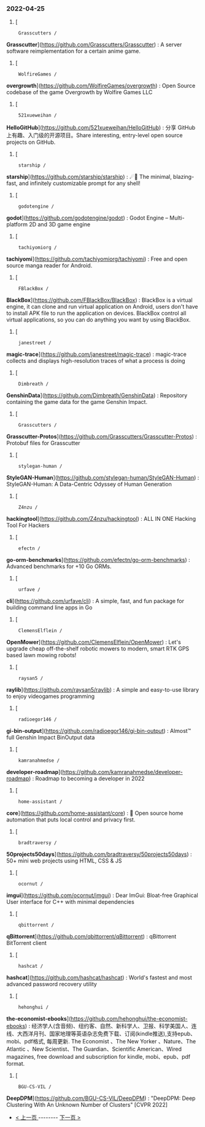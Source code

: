 ### 2022-04-25 
1. [
    

        Grasscutters /
**Grasscutter**](https://github.com/Grasscutters/Grasscutter) : A server software reimplementation for a certain anime game.
1. [
    

        WolfireGames /
**overgrowth**](https://github.com/WolfireGames/overgrowth) : Open Source codebase of the game Overgrowth by Wolfire Games LLC
1. [
    

        521xueweihan /
**HelloGitHub**](https://github.com/521xueweihan/HelloGitHub) : 分享 GitHub 上有趣、入门级的开源项目。Share interesting, entry-level open source projects on GitHub.
1. [
    

        starship /
**starship**](https://github.com/starship/starship) : ☄🌌️ The minimal, blazing-fast, and infinitely customizable prompt for any shell!
1. [
    

        godotengine /
**godot**](https://github.com/godotengine/godot) : Godot Engine – Multi-platform 2D and 3D game engine
1. [
    

        tachiyomiorg /
**tachiyomi**](https://github.com/tachiyomiorg/tachiyomi) : Free and open source manga reader for Android.
1. [
    

        FBlackBox /
**BlackBox**](https://github.com/FBlackBox/BlackBox) : BlackBox is a virtual engine, it can clone and run virtual application on Android, users don't have to install APK file to run the application on devices. BlackBox control all virtual applications, so you can do anything you want by using BlackBox.
1. [
    

        janestreet /
**magic-trace**](https://github.com/janestreet/magic-trace) : magic-trace collects and displays high-resolution traces of what a process is doing
1. [
    

        Dimbreath /
**GenshinData**](https://github.com/Dimbreath/GenshinData) : Repository containing the game data for the game Genshin Impact.
1. [
    

        Grasscutters /
**Grasscutter-Protos**](https://github.com/Grasscutters/Grasscutter-Protos) : Protobuf files for Grasscutter
1. [
    

        stylegan-human /
**StyleGAN-Human**](https://github.com/stylegan-human/StyleGAN-Human) : StyleGAN-Human: A Data-Centric Odyssey of Human Generation
1. [
    

        Z4nzu /
**hackingtool**](https://github.com/Z4nzu/hackingtool) : ALL IN ONE Hacking Tool For Hackers
1. [
    

        efectn /
**go-orm-benchmarks**](https://github.com/efectn/go-orm-benchmarks) : Advanced benchmarks for +10 Go ORMs.
1. [
    

        urfave /
**cli**](https://github.com/urfave/cli) : A simple, fast, and fun package for building command line apps in Go
1. [
    

        ClemensElflein /
**OpenMower**](https://github.com/ClemensElflein/OpenMower) : Let's upgrade cheap off-the-shelf robotic mowers to modern, smart RTK GPS based lawn mowing robots!
1. [
    

        raysan5 /
**raylib**](https://github.com/raysan5/raylib) : A simple and easy-to-use library to enjoy videogames programming
1. [
    

        radioegor146 /
**gi-bin-output**](https://github.com/radioegor146/gi-bin-output) : Almost™ full Genshin Impact BinOutput data
1. [
    

        kamranahmedse /
**developer-roadmap**](https://github.com/kamranahmedse/developer-roadmap) : Roadmap to becoming a developer in 2022
1. [
    

        home-assistant /
**core**](https://github.com/home-assistant/core) : 🏡 Open source home automation that puts local control and privacy first.
1. [
    

        bradtraversy /
**50projects50days**](https://github.com/bradtraversy/50projects50days) : 50+ mini web projects using HTML, CSS & JS
1. [
    

        ocornut /
**imgui**](https://github.com/ocornut/imgui) : Dear ImGui: Bloat-free Graphical User interface for C++ with minimal dependencies
1. [
    

        qbittorrent /
**qBittorrent**](https://github.com/qbittorrent/qBittorrent) : qBittorrent BitTorrent client
1. [
    

        hashcat /
**hashcat**](https://github.com/hashcat/hashcat) : World's fastest and most advanced password recovery utility
1. [
    

        hehonghui /
**the-economist-ebooks**](https://github.com/hehonghui/the-economist-ebooks) : 经济学人(含音频)、纽约客、自然、新科学人、卫报、科学美国人、连线、大西洋月刊、国家地理等英语杂志免费下载、订阅(kindle推送),支持epub、mobi、pdf格式, 每周更新. The Economist 、The New Yorker 、Nature、The Atlantic 、New Scientist、The Guardian、Scientific American、Wired magazines, free download and subscription for kindle, mobi、epub、pdf format.
1. [
    

        BGU-CS-VIL /
**DeepDPM**](https://github.com/BGU-CS-VIL/DeepDPM) : "DeepDPM: Deep Clustering With An Unknown Number of Clusters" [CVPR 2022] 

- [ < 上一页 ](https://github.com/able8/github-trending-daily-record/blob/master/2022-04-24.md) -------- [ 下一页 > ](https://github.com/able8/github-trending-daily-record/blob/master/2022-04-26.md)
